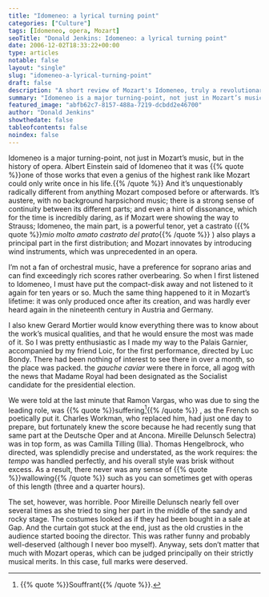 ```yaml
---
title: "Idomeneo: a lyrical turning point"
categories: ["Culture"]
tags: [Idomeneo, opera, Mozart]
seoTitle: "Donald Jenkins: Idomeneo: a lyrical turning point"
date: 2006-12-02T18:33:22+00:00
type: articles
notable: false
layout: "single"
slug: "idomeneo-a-lyrical-turning-point"
draft: false
description: "A short review of Mozart's Idomeneo, truly a revolutionary musical piece at the time it was composed, directed by Luc Bondy at the Palais Garnier in Paris."
summary: "Idomeneo is a major turning-point, not just in Mozart’s music, but in the history of opera. Albert Einstein said of Idomeneo that it was one of those works that even a genius of the highest rank like Mozart could only write once in his life. And it’s unquestionably radically different from anything Mozart composed before or afterwards."
featured_image: "abfb62c7-8157-488a-7219-dcbdd2e46700"
author: "Donald Jenkins"
showthedate: false
tableofcontents: false
noindex: false
---
```


Idomeneo is a major turning-point, not just in Mozart’s music, but in the history of opera. Albert Einstein said of Idomeneo that it was {{% quote %}}one of those works that even a genius of the highest rank like Mozart could only write once in his life.{{% /quote %}} And it’s unquestionably radically different from anything Mozart composed before or afterwards. It’s austere, with no background harpsichord music; there is a strong sense of continuity between its different parts; and even a hint of dissonance, which for the time is incredibly daring, as if Mozart were showing the way to Strauss; Idomeneo, the main part, is a powerful tenor, yet a castrato ({{% quote %}}_mio molto amato castrato del prato_{{% /quote %}} ) also plays a principal part in the first distribution; and Mozart innovates by introducing wind instruments, which was unprecedented in an opera.

I’m not a fan of orchestral music, have a preference for soprano arias and can find exceedingly rich scores rather overbearing. So when I first listened to Idomeneo, I must have put the compact-disk away and not listened to it again for ten years or so. Much the same thing happened to it in Mozart’s lifetime: it was only produced once after its creation, and was hardly ever heard again in the nineteenth century in Austria and Germany.

I also knew Gerard Mortier would know everything there was to know about the work’s musical qualities, and that he would ensure the most was made of it. So I was pretty enthusiastic as I made my way to the Palais Garnier, accompanied by my friend Loic, for the first performance, directed by Luc Bondy. There had been nothing of interest to see there in over a month, so the place was packed. the _gauche caviar_ were there in force, all agog with the news that Madame Royal had been designated as the Socialist candidate for the presidential election.

We were told at the last minute that Ramon Vargas, who was due to sing the leading role, was {{% quote %}}suffering[^1]{{% /quote %}} , as the French so poetically put it. Charles Workman, who replaced him, had just one day to prepare, but fortunately knew the score because he had recently sung that same part at the Deutsche Oper and at Ancona. Mireille Delunsch 5electra) was in top form, as was Camilla Tilling (Ilia). Thomas Hengelbrock, who directed, was splendidly precise and understated, as the work requires: the _tempo_ was handled perfectly, and his overall style was brisk without excess. As a result, there never was any sense of {{% quote %}}wallowing{{% /quote %}} such as you can sometimes get with operas of this length (three and a quarter hours).

The set, however, was horrible. Poor Mireille Delunsch nearly fell over several times as she tried to sing her part in the middle of the sandy and rocky stage. The costumes looked as if they had been bought in a sale at Gap. And the curtain got stuck at the end, just as the old crusties in the audience started booing the director. This was rather funny and probably well-deserved (although I never boo myself). Anyway, sets don’t matter that much with Mozart operas, which can be judged principally on their strictly musical merits. In this case, full marks were deserved.

[^1]: {{% quote %}}Souffrant{{% /quote %}}.

